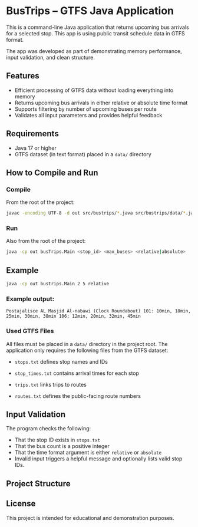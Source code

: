 # BusTrips – GTFS Java Application

This is a command-line Java application that returns upcoming bus arrivals for a selected stop. This app is using public transit schedule data in GTFS format.

The app was developed as part of demonstrating memory performance, input validation, and clean structure.

## Features

- Efficient processing of GTFS data without loading everything into memory
- Returns upcoming bus arrivals in either relative or absolute time format
- Supports filtering by number of upcoming buses per route
- Validates all input parameters and provides helpful feedback

## Requirements

- Java 17 or higher
- GTFS dataset (in text format) placed in a `data/` directory

## How to Compile and Run

### Compile

From the root of the project:

```bash
javac -encoding UTF-8 -d out src/bustrips/*.java src/bustrips/data/*.java src/bustrips/logic/*.java src/bustrips/model/*.java
```

### Run

Also from the root of the project:

```bash
java -cp out busTrips.Main <stop_id> <max_buses> <relative|absolute>
```

## Example
```bash
java -cp out bustrips.Main 2 5 relative
```

### Example output:
`Postajalisce AL Masjid Al-nabawi (Clock Roundabout)
101: 10min, 18min, 25min, 30min, 38min
106: 12min, 20min, 32min, 45min
`

### Used GTFS Files

All files must be placed in a `data/` directory in the project root.
The application only requires the following files from the GTFS dataset:

- `stops.txt` defines stop names and IDs

- `stop_times.txt` contains arrival times for each stop

- `trips.txt` links trips to routes

- `routes.txt` defines the public-facing route numbers



## Input Validation

The program checks the following:

- That the stop ID exists in `stops.txt`
- That the bus count is a positive integer
- That the time format argument is either `relative` or `absolute`
- Invalid input triggers a helpful message and optionally lists valid stop IDs.

## Project Structure

## License

This project is intended for educational and demonstration purposes.
